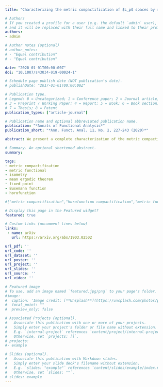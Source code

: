```yaml
---
title: "Characterizing the metric compactification of $L_p$ spaces by random measures"

# Authors
# If you created a profile for a user (e.g. the default `admin` user), write the username (folder name) here 
# and it will be replaced with their full name and linked to their profile.
authors:
- admin

# Author notes (optional)
# author_notes:
# - "Equal contribution"
# - "Equal contribution"

date: "2020-01-01T00:00:00Z"
doi: "10.1007/s43034-019-00024-1"

# Schedule page publish date (NOT publication's date).
# publishDate: "2017-01-01T00:00:00Z"

# Publication type.
# Legend: 0 = Uncategorized; 1 = Conference paper; 2 = Journal article;
# 3 = Preprint / Working Paper; 4 = Report; 5 = Book; 6 = Book section;
# 7 = Thesis; 8 = Patent
publication_types: ["article-journal"]

# Publication name and optional abbreviated publication name.
publication: "*Annals of Functional Analysis*"
publication_short: "*Ann. Funct. Anal. 11, No. 2, 227-243 (2020)*"

abstract: We present a complete characterization of the metric compactification of {{< math >}}$L_p${{< /math >}} spaces for {{< math >}}$1 \leq p < \infty${{< /math >}}. Each element of the metric compactification of {{< math >}}$L_p${{< /math >}} is represented by a random measure on a certain Polish space. By way of illustration, we revisit the {{< math >}}$L_p${{< /math >}}-mean ergodic theorem for {{< math >}}$1 < p < \infty${{< /math >}}, and Alspach’s example of an isometry on a weakly compact convex subset of {{< math >}}$L_1${{< /math >}} with no fixed points.

# Summary. An optional shortened abstract.
summary: 

tags: 
- metric compactification
- metric functional
- isometry
- mean ergodic theorem
- fixed point
- Busemann function
- horofunction

#["metric compactification","horofunction compactification","metric functional","horofunction","Busemann function","isometry","random measure","mean ergodic theorem","fixed point","$L_p$ spaces"]

# Display this page in the Featured widget?
featured: true

# Custom links (uncomment lines below)
links:
 - name: arXiv
   url: https://arxiv.org/abs/1903.02502

url_pdf: ''
url_code: ''
url_dataset: ''
url_poster: ''
url_project: ''
url_slides: ''
url_source: ''
url_video: ''

# Featured image
# To use, add an image named `featured.jpg/png` to your page's folder. 
#image:
#  caption: 'Image credit: [**Unsplash**](https://unsplash.com/photos/pLCdAaMFLTE)'
#  focal_point: ""
#  preview_only: false

# Associated Projects (optional).
#   Associate this publication with one or more of your projects.
#   Simply enter your project's folder or file name without extension.
#   E.g. `internal-project` references `content/project/internal-project/index.md`.
#   Otherwise, set `projects: []`.
# projects:
#- example

# Slides (optional).
#   Associate this publication with Markdown slides.
#   Simply enter your slide deck's filename without extension.
#   E.g. `slides: "example"` references `content/slides/example/index.md`.
#   Otherwise, set `slides: ""`.
# slides: example
---
```

